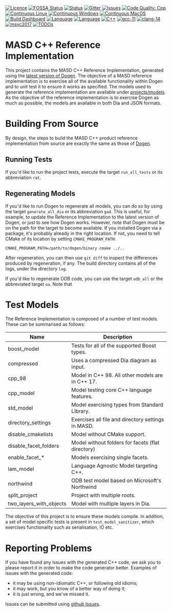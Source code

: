 [![Licence](https://img.shields.io/badge/license-GPL_3-green.svg?dummy)](https://raw.githubusercontent.com/MASD-Project/cpp_ref_impl/master/LICENCE)
[![FOSSA Status](https://app.fossa.io/api/projects/git%2Bgithub.com%2FMASD-Project%2Fcpp_ref_impl.svg?type=shield)](https://app.fossa.io/projects/git%2Bgithub.com%2FMASD-Project%2Fcpp_ref_impl?ref=badge_shield)
[![Status](https://img.shields.io/badge/status-active-brightgreen.svg?style=flat)](https://github.com/MASD-Project/cpp_ref_impl/pulse/monthly)
[![Gitter](https://img.shields.io/gitter/room/nwjs/nw.js.svg)](https://gitter.im/MASD-Project/Lobby)
[![Issues](https://img.shields.io/github/issues/MASD-Project/cpp_ref_impl.svg)](https://github.com/MASD-Project/cpp_ref_impl/issues)
[![Code Quality:
Cpp](https://img.shields.io/lgtm/grade/cpp/g/MASD-Project/cpp_ref_impl.svg?logo=lgtm&logoWidth=18)](https://lgtm.com/projects/g/MASD-Project/cpp_ref_impl/context:cpp)
[![Continuous Linux](https://github.com/MASD-Project/cpp_ref_impl/actions/workflows/continuous-linux.yml/badge.svg)](https://github.com/MASD-Project/cpp_ref_impl/actions/workflows/continuous-linux.yml)
[![Continuous Windows](https://github.com/MASD-Project/cpp_ref_impl/actions/workflows/continuous-windows.yml/badge.svg)](https://github.com/MASD-Project/cpp_ref_impl/actions/workflows/continuous-windows.yml)
[![Continuous MacOS](https://github.com/MASD-Project/cpp_ref_impl/actions/workflows/continuous-macos.yml/badge.svg)](https://github.com/MASD-Project/cpp_ref_impl/actions/workflows/continuous-macos.yml)
[![Build Dashboard](https://img.shields.io/badge/cdash-dashboard-00cc00.svg)](https://my.cdash.org/index.php?project=MASD+Project+-+C%2B%2B+Reference+Implementation)
[![Language](https://img.shields.io/badge/Language-C++-blue.svg)](https://www.openhub.net/p/dogen/analyses/latest/languages_summary)
[![Language](https://img.shields.io/badge/Language-C++-blue.svg)](https://www.openhub.net/p/dogen/analyses/latest/languages_summary)
[![C++](https://img.shields.io/badge/std-C++17-blue.svg)](https://en.wikipedia.org/wiki/C%2B%2B17)
[![gcc-11](https://img.shields.io/badge/GCC-11-blue.svg)](https://www.gnu.org/software/gcc/gcc-11)
[![clang-14](https://img.shields.io/badge/CLANG-14-blue.svg)](https://releases.llvm.org/14.0.0/tools/clang/docs/ReleaseNotes.html)
[![msvc2017](https://img.shields.io/badge/MSVC-2017-blue.svg)](https://visualstudio.microsoft.com/vs/whatsnew/)
[![TODOs](https://badgen.net/https/api.tickgit.com/badgen/github.com/MASD-Project/cpp_ref_impl)](https://www.tickgit.com/browse?repo=github.com/MASD-Project/cpp_ref_impl)

# MASD C++ Reference Implementation

This project contains the MASD C++ Reference Implementation, generated using the
[latest version of Dogen](https://github.com/MASD-Project/dogen/releases). The
objective of a MASD reference implementation is to exercise all of the available
functionality within Dogen and to unit test it to ensure it works as specified.
The models used to generate the reference implementation are available under
[projects/models](https://github.com/MASD-Project/cpp_ref_impl/tree/master/projects/models).
As the objective of the reference implementation is to exercise Dogen as much as
possible, the models are available in both Dia and JSON formats.

# Building From Source

By design, the steps to build the MASD C++ product reference implementation from
source are exactly the same as those of
[Dogen](https://github.com/MASD-Project/dogen/releases).

## Running Tests

If you'd like to run the project tests, execute the target ```run_all_tests```
or its abbreviation ```rat```.

## Regenerating Models

If you'd like to run Dogen to regenerate all models, you can do so by using the
target ```generate_all_dia``` or its abbreviation ```gad```. This is useful, for
example, to update the Reference Implementation to the latest version of Dogen,
or just to see how Dogen works. However, note that Dogen must be on the path for
the target to become available. If you installed Dogen via a package, it's
probably already in the right location. If not, you need to tell CMake of its
location by setting ```CMAKE_PROGRAM_PATH```:

```
CMAKE_PROGRAM_PATH=/path/to/dogen/binary cmake ../..
```

After regeneration, you can then use ```git diff``` to inspect the differences
produced by regeneration, if any. The build directory contains all of the logs,
under the directory ```log```.

If you'd like to regenerate ODB code, you can use the target ```odb_all``` or
the abbreviated target ```oa```. Note that

# Test Models

The Reference Implementation is composed of a number of test models. These can
be summarised as follows:

| Name                    | Description                                        |
|-------------------------|----------------------------------------------------|
| boost_model             | Tests for all of the supported Boost types.        |
| compressed              | Uses a compressed Dia diagram as input.            |
| cpp_98                  | Model in C++ 98. All other models are in C++ 17.   |
| cpp_model               | Model testing core C++ language features.          |
| std_model               | Model exercising types from Standard Library.      |
| directory_settings      | Exercises all file and directory settings in MASD. |
| disable_cmakelists      | Model without CMake support.                       |
| disable_facet_folders   | Model without folders for facets (flat directory)  |
| enable_facet_*          | Models exercising single facets.                   |
| lam_model               | Language Agnostic Model targeting C++.             |
| northwind               | ODB test model based on Microsoft's Northwind      |
| split_project           | Project with multiple roots.                       |
| two_layers_with_objects | Model with multiple layers in Dia.                 |

The objective of this project is to ensure these models compile. In addition, a
set of model specific tests is present in ```test_model_sanitizer```, which
exercises functionality such as serialisation, IO etc.

# Reporting Problems

If you have found any issues with the generated C++ code, we ask you to please
report it in order to make the code generator better. Examples of issues with
the generated code:

- it may be using non-idiomatic C++, or following old idioms;
- it may work, but you know of a better way of doing it;
- it is just wrong, and we've missed it.

Issues can be submitted using [github
Issues](https://github.com/MASD-Project/cpp_ref_impl/issues).
